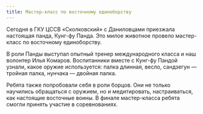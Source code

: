 ```yaml
---
title: Мастер-класс по восточному единоборству
---
```

Сегодня в ГКУ ЦССВ «Сколковский» с Даниловцами приезжала настоящая панда, Кунг-фу Панда. Это милое животное провело 
мастер-класс по восточному единоборству. 

<!--more-->
В роли Панды выступал опытный тренер международного класса и наш волонтер Илья Комаров. Воспитанники вместе с Кунг-фу
Пандой узнали, какое оружие используется: палка длинная, весло, сандзегун — тройная палка, нунчака — двойная палка.

Ребята также попробовали себя в роли борцов. Они не только научились обращаться с оружием, но и медитировать,
настраиваться, как настоящие восточные воины. В финале мастер-класса ребята смогли принять участие в соревнованиях.
